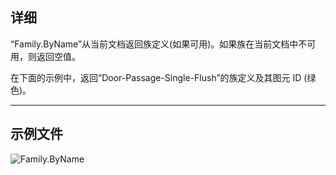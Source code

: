 ## 详细
“Family.ByName”从当前文档返回族定义(如果可用)。如果族在当前文档中不可用，则返回空值。

在下面的示例中，返回“Door-Passage-Single-Flush”的族定义及其图元 ID (绿色)。
___
## 示例文件

![Family.ByName](./Revit.Elements.Family.ByName_img.jpg)
